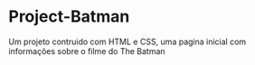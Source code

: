 # Project-Batman
<p>Um projeto contruido com HTML e CSS, uma pagina inicial com informações sobre o filme do The Batman</p>
